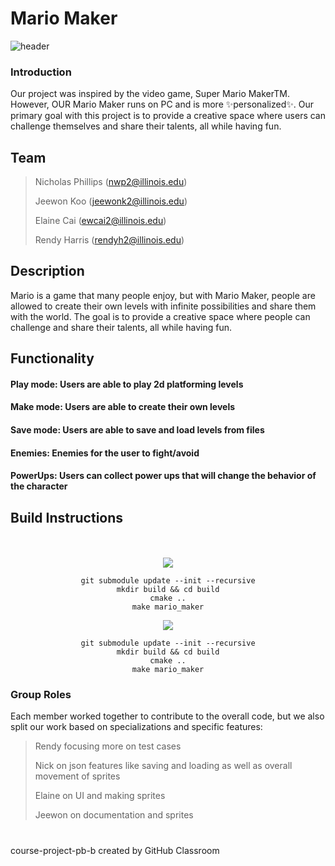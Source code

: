 # Mario Maker



![header](https://capsule-render.vercel.app/api?type=soft&&color=timeAuto&height=200&section=header&text=Mario%20Maker&fontSize=60&fontAlignY=43&desc=CS+222+@+Software+Design+Lab+Project&descAlign=50&descAlignY=70&animation=twinkling)

### Introduction 

Our project was inspired by the video game, Super Mario MakerTM. However, OUR Mario Maker runs on PC and is more ✨personalized✨. Our primary goal with this project is to provide a creative space where users can challenge themselves and share their talents, all while having fun. 


## Team 
> Nicholas Phillips (nwp2@illinois.edu)
>
> Jeewon Koo (jeewonk2@illinois.edu)
> 
> Elaine Cai (ewcai2@illinois.edu)
> 
> Rendy Harris (rendyh2@illinois.edu)

## Description 

Mario is a game that many people enjoy, but with Mario Maker, people are allowed to create their own levels with infinite possibilities and share them with the world. The goal is to provide a creative space where people can challenge and share their talents, all while having fun.


## Functionality 

#### Play mode: Users are able to play 2d platforming levels
#### Make mode: Users are able to create their own levels
#### Save mode: Users are able to save and load levels from files
#### Enemies: Enemies for the user to fight/avoid
#### PowerUps: Users can collect power ups that will change the behavior of the character

## Build Instructions

<div align=center>

</br></br>
<img src="https://img.shields.io/badge/Windows-0078D6?style=for-the-badge&logo=Windows&logoColor=white"></br>
```
git submodule update --init --recursive
mkdir build && cd build
cmake ..
make mario_maker
```
<img src="https://img.shields.io/badge/mac%20OS-000000?style=for-the-badge&logo=MacOS&logoColor=white"></br>

```
git submodule update --init --recursive
mkdir build && cd build
cmake ..
make mario_maker
```

</div>

### Group Roles

Each member worked together to contribute to the overall code, but we also split our work based on specializations and specific features:
> Rendy focusing more on test cases
> 
> Nick on json features like saving and loading as well as overall movement of sprites
> 
> Elaine on UI and making sprites
>
> Jeewon on documentation and sprites


#
course-project-pb-b created by GitHub Classroom

